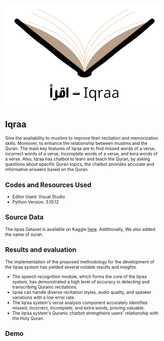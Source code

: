 
![Alt text](Iqraa-logo.png)



# Iqraa

Give the availability to muslims to improve their recitation and memorization skills. 
Moreover, to enhance the relationship between muslims and the Quran. The main key features 
of Iqraa are to find missed words of a verse, incorrect words of a verse, incomplete words of a 
verse, and exra words of a verse. Also, Iqraa has chatbot to learn and teach the Quran, by 
asking questions about specific Quran topics, the chatbot provides accurate and informative 
answers based on the Quran.
## Codes and Resources Used

- Editor Used: Visual Studio 
- Python Version: 3.10.12
## Source Data
The Iqraa Dataset is available on Kaggle [here](https://www.kaggle.com/datasets/zusmani/the-holy-quran). Additionally, We also added the name of surah.

## Results and evaluation
The implementation of the proposed methodology for the development of the Iqraa system has 
yielded several notable results and insights.
- The speech recognition module, which forms the core of the Iqraa system, has demonstrated a high level of accuracy in detecting and transcribing Quranic recitations.
- Iqraa can handle diverse recitation styles, audio quality, and speaker variations with a low error rate.
- The Iqraa system's verse analysis component accurately identifies missed, incorrect, incomplete, and extra words, proving valuable.
- The Iqraa system's Quranic chatbot strengthens users' relationship with the Holy Quran.
## Demo



